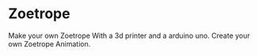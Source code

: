 # Zoetrope
Make your own Zoetrope
 With a 3d printer and a arduino uno.  Create your own Zoetrope Animation. 
